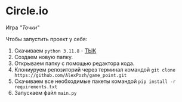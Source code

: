 # Circle.io
Игра *"Точки"*

Чтобы запустить проект у себя:
1) Скачиваем `python 3.11.8` - [ТЫК](https://www.python.org/downloads/release/python-3118/)
2) Создаем новую папку.
3) Открываем папку с помощью редактора кода.
4) Клониуруем репозиторий через терминал командой `git clone https://github.com/AlexPozh/game_point.git`
5) Скачиваем все необходимые пакеты командой `pip install -r requirements.txt`
6) Запускаем файл `main.py`
